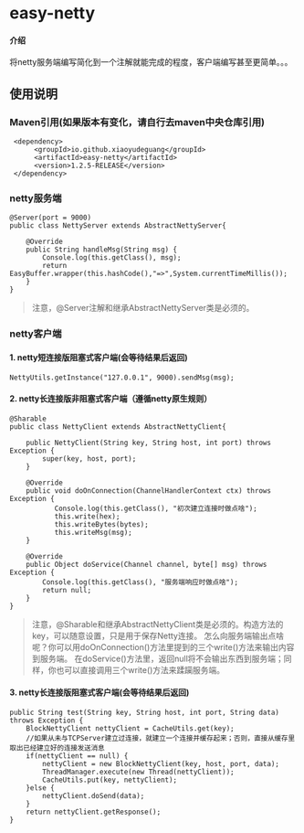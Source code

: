 # easy-netty

#### 介绍
将netty服务端编写简化到一个注解就能完成的程度，客户端编写甚至更简单。。。

## 使用说明

### Maven引用(如果版本有变化，请自行去maven中央仓库引用)
```
 <dependency>
      <groupId>io.github.xiaoyudeguang</groupId>
      <artifactId>easy-netty</artifactId>
      <version>1.2.5-RELEASE</version>
 </dependency>
```

### netty服务端

```
@Server(port = 9000)
public class NettyServer extends AbstractNettyServer{

	@Override
	public String handleMsg(String msg) {
		Console.log(this.getClass(), msg);
		return EasyBuffer.wrapper(this.hashCode(),"=>",System.currentTimeMillis());
	}
}
```
> 注意，@Server注解和继承AbstractNettyServer类是必须的。
### netty客户端

#### 1. netty短连接版阻塞式客户端(会等待结果后返回)

```
NettyUtils.getInstance("127.0.0.1", 9000).sendMsg(msg);
```
#### 2. netty长连接版非阻塞式客户端（遵循netty原生规则）

```
@Sharable
public class NettyClient extends AbstractNettyClient{

	public NettyClient(String key, String host, int port) throws Exception {
		super(key, host, port);
	}

	@Override
	public void doOnConnection(ChannelHandlerContext ctx) throws Exception {
	       Console.log(this.getClass(), "初次建立连接时做点啥");
           this.write(hex);
	       this.writeBytes(bytes);
	       this.writeMsg(msg);
	}

	@Override
	public Object doService(Channel channel, byte[] msg) throws Exception {
		Console.log(this.getClass(), "服务端响应时做点啥");
		return null;
	}
}
```
> 注意，@Sharable和继承AbstractNettyClient类是必须的。构造方法的key，可以随意设置，只是用于保存Netty连接。
> 怎么向服务端输出点啥呢？你可以用doOnConnection()方法里提到的三个write()方法来输出内容到服务端。
> 在doService()方法里，返回null将不会输出东西到服务端；同样，你也可以直接调用三个write()方法来蹂躏服务端。
#### 3. netty长连接版阻塞式客户端(会等待结果后返回)

```
public String test(String key, String host, int port, String data) throws Exception {
	BlockNettyClient nettyClient = CacheUtils.get(key);
	//如果从未与TCPServer建立过连接，就建立一个连接并缓存起来；否则，直接从缓存里取出已经建立好的连接发送消息
	if(nettyClient == null) {
		nettyClient = new BlockNettyClient(key, host, port, data);
		ThreadManager.execute(new Thread(nettyClient));
		CacheUtils.put(key, nettyClient);
	}else { 
		nettyClient.doSend(data);
	}
	return nettyClient.getResponse();
}
```
